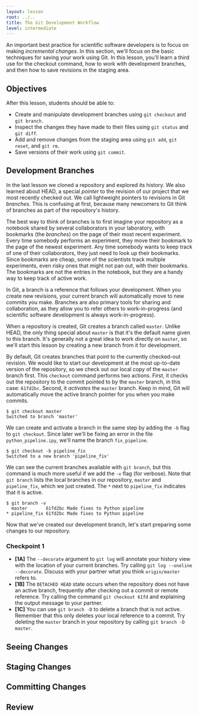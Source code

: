 ```yaml
---
layout: lesson
root: ../..
title: The Git Development Workflow
level: intermediate
---
```


An important best practice for scientific software developers is to
focus on making *incremental changes*.  In this section, we'll focus
on the basic techniques for saving your work using Git.  In this
lesson, you'll learn a third use for the checkout command, how to work
with development branches, and then how to save revisions in the
staging area.

## Objectives

After this lesson, students should be able to:

* Create and manipulate development branches using `git checkout` and
  `git branch`.
* Inspect the changes they have made to their files using `git status`
  and `git diff`.
* Add and remove changes from the staging area using `git add`, `git
  reset`, and `git rm`.
* Save versions of their work using `git commit`.

## Development Branches

In the last lesson we cloned a repository and explored its history.
We also learned about HEAD, a special *pointer* to the revision of our
project that we most recently checked out.  We call lightweight
pointers to revisions in Git *branches*.  This is confusing at
first, because many newcomers to Git think of branches as part of the
repository's history.

The best way to think of branches is to first imagine your repository as a
notebook shared by several collaborators in your laboratory, with
bookmarks (the *branches*) on the page of their most recent experiment.
Every time somebody performs an experiment, they move their bookmark
to the page of the newest experiment.  Any time somebody wants to keep
track of one of their collaborators, they just need to look up their
bookmarks.  Since bookmarks are cheap, some of the scientists track
multiple experiments, even risky ones that might not pan out, with
their bookmarks.  The bookmarks are not the entries in the notebook,
but they are a handy way to keep track of active work.

In Git, a branch is a reference that follows your development.  When
you create new revisions, your current branch will automatically move
to new commits you make.  Branches are also primary tools for sharing
and collaboration, as they allow you to refer others to work-in-progress (and
scientific software development is always work-in-progress).

When a repository is created, Git creates a branch called `master`.
Unlike HEAD, the only thing special about `master` is that it's the
default name given to this branch.  It's generally not a great idea to
work directly on `master`, so we'll start this lesson by creating a new
branch from it for development.

By default, Git creates branches that point to the currently
checked-out revision.  We would like to start our development at the
most up-to-date version of the repository, so we check out our local
copy of the `master` branch first.  This `checkout` command performs
two actions.  First, it checks out the repository to the commit
pointed to by the `master` branch, in this case: `61fd2bc`.  Second,
it *activates* the `master` branch.  Keep in mind, Git will
automatically move the active branch pointer for you when you make
commits.

~~~
$ git checkout master
Switched to branch 'master'
~~~

We can create and activate a branch in the same step by adding the
`-b` flag to `git checkout`.  Since later we'll be fixing an error
in the  file `python_pipeline.ipy`, we'll name the branch
`fix_pipeline`.

~~~
$ git checkout -b pipeline_fix
Switched to a new branch 'pipeline_fix'
~~~

We can see the current branches available with `git branch`, but this
command is much more useful if we add the `-v` flag (for verbose).
Note that `git branch` lists the local branches in our repository,
`master` and `pipeline_fix`, which we just created.  The `*` next to
`pipeline_fix` indicates that it is active.

~~~
$ git branch -v
  master       61fd2bc Made fixes to Python pipeline
* pipeline_fix 61fd2bc Made fixes to Python pipeline
~~~

Now that we've created our development branch, let's start preparing
some changes to our repository.


### Checkpoint 1

* **[1A]** The `--decorate` argument to `git log` will annotate your
  history view with the location of your current branches.  Try
  calling `git log --oneline --decorate`.  Discuss with your partner
  what you think `origin/master` refers to.
* **[1B]** The `DETACHED HEAD` state occurs when the repository does
  not have an active branch, frequently after checking out a commit or
  remote reference.  Try calling the command `git checkout 61fd` and
  explaining the output message to your partner.
* **[1C]** You can use `git branch -D` to delete a branch that is not
  active.  Remember that this only deletes your local reference to a
  commit.  Try deleting the `master` branch in your repository by
  calling `git branch -D master`.


## Seeing Changes

## Staging Changes

## Committing Changes

## Review
